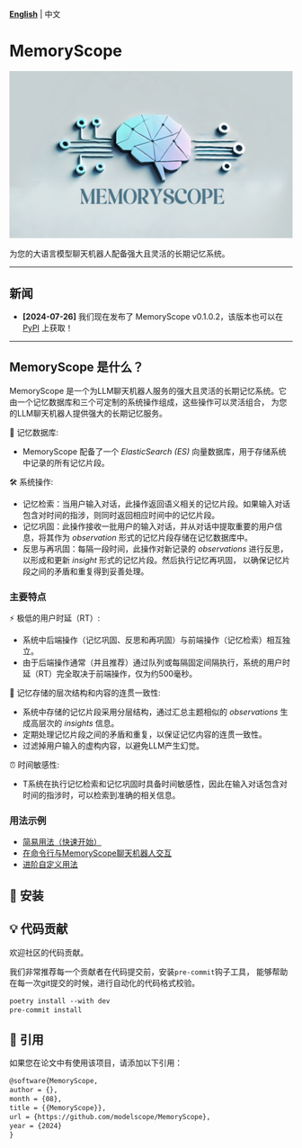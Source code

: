 [**English**](./README.md) | 中文

# MemoryScope

<p align="left">
  <img src="docs/images/logo_1.png" width="700px" alt="MemoryScope Logo">
</p>

为您的大语言模型聊天机器人配备强大且灵活的长期记忆系统。

----
## 新闻

- **[2024-07-26]** 我们现在发布了 MemoryScope v0.1.0.2，该版本也可以在 [PyPI](https://pypi.org/simple) 上获取！
----
## MemoryScope 是什么？

MemoryScope 是一个为LLM聊天机器人服务的强大且灵活的长期记忆系统。它由一个记忆数据库和三个可定制的系统操作组成，这些操作可以灵活组合，
为您的LLM聊天机器人提供强大的长期记忆服务。

💾 记忆数据库:
- MemoryScope 配备了一个 *ElasticSearch (ES)* 向量数据库，用于存储系统中记录的所有记忆片段。

🛠️ 系统操作:
- 记忆检索：当用户输入对话，此操作返回语义相关的记忆片段。如果输入对话包含对时间的指涉，则同时返回相应时间中的记忆片段。
- 记忆巩固：此操作接收一批用户的输入对话，并从对话中提取重要的用户信息，将其作为 *observation* 形式的记忆片段存储在记忆数据库中。
- 反思与再巩固：每隔一段时间，此操作对新记录的 *observations* 进行反思，以形成和更新 *insight* 形式的记忆片段。然后执行记忆再巩固，
以确保记忆片段之间的矛盾和重复得到妥善处理。

### 主要特点

⚡ 极低的用户时延（RT）:
- 系统中后端操作（记忆巩固、反思和再巩固）与前端操作（记忆检索）相互独立。
- 由于后端操作通常（并且推荐）通过队列或每隔固定间隔执行，系统的用户时延（RT）完全取决于前端操作，仅为约500毫秒。

🌲 记忆存储的层次结构和内容的连贯一致性:
- 系统中存储的记忆片段采用分层结构，通过汇总主题相似的 *observations* 生成高层次的 *insights* 信息。
- 定期处理记忆片段之间的矛盾和重复，以保证记忆内容的连贯一致性。
- 过滤掉用户输入的虚构内容，以避免LLM产生幻觉。

⏰ 时间敏感性:
- T系统在执行记忆检索和记忆巩固时具备时间敏感性，因此在输入对话包含对时间的指涉时，可以检索到准确的相关信息。

### 用法示例
- [简易用法（快速开始）](./examples/api/simple_usages_cn.ipynb)
- [在命令行与MemoryScope聊天机器人交互](./examples/cli/dash_cli_cn1.sh)
- [进阶自定义用法](./examples/api/advanced_customization_cn.ipynb)

## 🚀 安装

## 💡 代码贡献

欢迎社区的代码贡献。

我们非常推荐每一个贡献者在代码提交前，安装`pre-commit`钩子工具，
能够帮助在每一次git提交的时候，进行自动化的代码格式校验。
```shell
poetry install --with dev
pre-commit install
```



## 📖 引用

如果您在论文中有使用该项目，请添加以下引用：

```
@software{MemoryScope,
author = {},
month = {08},
title = {{MemoryScope}},
url = {https://github.com/modelscope/MemoryScope},
year = {2024}
}
```